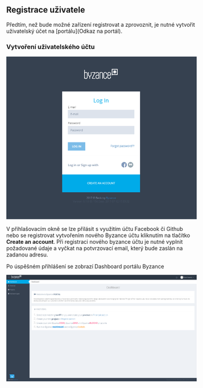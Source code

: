 ## Registrace uživatele

Předtím, než bude možné zařízení registrovat a zprovoznit, je nutné vytvořit uživatelský účet na [portálu](Odkaz na portál). 

### Vytvoření uživatelského účtu 

![](/images/zaciname/login.PNG)

V přihlašovacím okně se lze přilásit s využitím účtu Facebook či Github nebo se registrovat vytvořením nového Byzance účtu kliknutím na tlačítko **Create an account**. Při registraci nového byzance účtu je nutné vyplnit požadované údaje a vyčkat na potvrzovací email, který bude zaslán na zadanou adresu. 

Po úspěšném přihlášení se zobrazí Dashboard portálu Byzance








![](/images/zaciname/dashboard.PNG)
